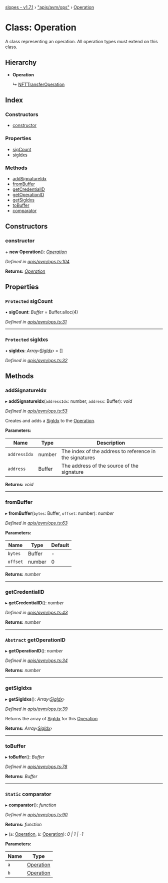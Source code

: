 [slopes - v1.7.1](../README.md) › ["apis/avm/ops"](../modules/_apis_avm_ops_.md) › [Operation](_apis_avm_ops_.operation.md)

# Class: Operation

A class representing an operation. All operation types must extend on this class.

## Hierarchy

* **Operation**

  ↳ [NFTTransferOperation](_apis_avm_ops_.nfttransferoperation.md)

## Index

### Constructors

* [constructor](_apis_avm_ops_.operation.md#constructor)

### Properties

* [sigCount](_apis_avm_ops_.operation.md#protected-sigcount)
* [sigIdxs](_apis_avm_ops_.operation.md#protected-sigidxs)

### Methods

* [addSignatureIdx](_apis_avm_ops_.operation.md#addsignatureidx)
* [fromBuffer](_apis_avm_ops_.operation.md#frombuffer)
* [getCredentialID](_apis_avm_ops_.operation.md#getcredentialid)
* [getOperationID](_apis_avm_ops_.operation.md#abstract-getoperationid)
* [getSigIdxs](_apis_avm_ops_.operation.md#getsigidxs)
* [toBuffer](_apis_avm_ops_.operation.md#tobuffer)
* [comparator](_apis_avm_ops_.operation.md#static-comparator)

## Constructors

###  constructor

\+ **new Operation**(): *[Operation](_apis_avm_ops_.operation.md)*

*Defined in [apis/avm/ops.ts:104](https://github.com/ava-labs/slopes/blob/0d1acbd/src/apis/avm/ops.ts#L104)*

**Returns:** *[Operation](_apis_avm_ops_.operation.md)*

## Properties

### `Protected` sigCount

• **sigCount**: *Buffer* =  Buffer.alloc(4)

*Defined in [apis/avm/ops.ts:31](https://github.com/ava-labs/slopes/blob/0d1acbd/src/apis/avm/ops.ts#L31)*

___

### `Protected` sigIdxs

• **sigIdxs**: *Array‹[SigIdx](_apis_avm_types_.sigidx.md)›* =  []

*Defined in [apis/avm/ops.ts:32](https://github.com/ava-labs/slopes/blob/0d1acbd/src/apis/avm/ops.ts#L32)*

## Methods

###  addSignatureIdx

▸ **addSignatureIdx**(`addressIdx`: number, `address`: Buffer): *void*

*Defined in [apis/avm/ops.ts:53](https://github.com/ava-labs/slopes/blob/0d1acbd/src/apis/avm/ops.ts#L53)*

Creates and adds a [SigIdx](_apis_avm_types_.sigidx.md) to the [Operation](_apis_avm_ops_.operation.md).

**Parameters:**

Name | Type | Description |
------ | ------ | ------ |
`addressIdx` | number | The index of the address to reference in the signatures |
`address` | Buffer | The address of the source of the signature  |

**Returns:** *void*

___

###  fromBuffer

▸ **fromBuffer**(`bytes`: Buffer, `offset`: number): *number*

*Defined in [apis/avm/ops.ts:63](https://github.com/ava-labs/slopes/blob/0d1acbd/src/apis/avm/ops.ts#L63)*

**Parameters:**

Name | Type | Default |
------ | ------ | ------ |
`bytes` | Buffer | - |
`offset` | number | 0 |

**Returns:** *number*

___

###  getCredentialID

▸ **getCredentialID**(): *number*

*Defined in [apis/avm/ops.ts:43](https://github.com/ava-labs/slopes/blob/0d1acbd/src/apis/avm/ops.ts#L43)*

**Returns:** *number*

___

### `Abstract` getOperationID

▸ **getOperationID**(): *number*

*Defined in [apis/avm/ops.ts:34](https://github.com/ava-labs/slopes/blob/0d1acbd/src/apis/avm/ops.ts#L34)*

**Returns:** *number*

___

###  getSigIdxs

▸ **getSigIdxs**(): *Array‹[SigIdx](_apis_avm_types_.sigidx.md)›*

*Defined in [apis/avm/ops.ts:39](https://github.com/ava-labs/slopes/blob/0d1acbd/src/apis/avm/ops.ts#L39)*

Returns the array of [SigIdx](_apis_avm_types_.sigidx.md) for this [Operation](_apis_avm_ops_.operation.md)

**Returns:** *Array‹[SigIdx](_apis_avm_types_.sigidx.md)›*

___

###  toBuffer

▸ **toBuffer**(): *Buffer*

*Defined in [apis/avm/ops.ts:78](https://github.com/ava-labs/slopes/blob/0d1acbd/src/apis/avm/ops.ts#L78)*

**Returns:** *Buffer*

___

### `Static` comparator

▸ **comparator**(): *function*

*Defined in [apis/avm/ops.ts:90](https://github.com/ava-labs/slopes/blob/0d1acbd/src/apis/avm/ops.ts#L90)*

**Returns:** *function*

▸ (`a`: [Operation](_apis_avm_ops_.operation.md), `b`: [Operation](_apis_avm_ops_.operation.md)): *0 | 1 | -1*

**Parameters:**

Name | Type |
------ | ------ |
`a` | [Operation](_apis_avm_ops_.operation.md) |
`b` | [Operation](_apis_avm_ops_.operation.md) |

